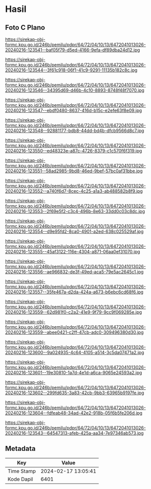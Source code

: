 # Hasil

## Foto C Plano

https://sirekap-obj-formc.kpu.go.id/246b/pemilu/pdpr/64/72/04/10/13/6472041013026-20240216-123541--baf05f79-d5ed-4166-9efa-df89dba24d12.jpg

https://sirekap-obj-formc.kpu.go.id/246b/pemilu/pdpr/64/72/04/10/13/6472041013026-20240216-123544--3f61c918-06f1-41c9-9291-11135b182c8c.jpg

https://sirekap-obj-formc.kpu.go.id/246b/pemilu/pdpr/64/72/04/10/13/6472041013026-20240216-123546--34395d69-d46b-4c10-8893-8748f48f7070.jpg

https://sirekap-obj-formc.kpu.go.id/246b/pemilu/pdpr/64/72/04/10/13/6472041013026-20240216-123547--ebdf0480-8637-416d-b15c-e2efe63f8e09.jpg

https://sirekap-obj-formc.kpu.go.id/246b/pemilu/pdpr/64/72/04/10/13/6472041013026-20240216-123548--92881177-bdb8-44dd-bd4b-dfcb9566d8c7.jpg

https://sirekap-obj-formc.kpu.go.id/246b/pemilu/pdpr/64/72/04/10/13/6472041013026-20240216-123550--ed48323e-a87c-4726-8379-c1c570f6f319.jpg

https://sirekap-obj-formc.kpu.go.id/246b/pemilu/pdpr/64/72/04/10/13/6472041013026-20240216-123551--58ad2985-9bd8-46ed-9bef-57bc0af31bbe.jpg

https://sirekap-obj-formc.kpu.go.id/246b/pemilu/pdpr/64/72/04/10/13/6472041013026-20240216-123552--a740f6d7-8cec-4c25-a1a3-ab488582b8f9.jpg

https://sirekap-obj-formc.kpu.go.id/246b/pemilu/pdpr/64/72/04/10/13/6472041013026-20240216-123553--2f69e5f2-c3c4-496b-8e63-33dd0c03c8dc.jpg

https://sirekap-obj-formc.kpu.go.id/246b/pemilu/pdpr/64/72/04/10/13/6472041013026-20240216-123554--d9e95fd2-8ca0-4901-a2ed-638c025529af.jpg

https://sirekap-obj-formc.kpu.go.id/246b/pemilu/pdpr/64/72/04/10/13/6472041013026-20240216-123555--45af3122-116e-4304-a871-06aa0ef31070.jpg

https://sirekap-obj-formc.kpu.go.id/246b/pemilu/pdpr/64/72/04/10/13/6472041013026-20240216-123556--ae966832-de3f-49ed-aca5-79e5ac2645c1.jpg

https://sirekap-obj-formc.kpu.go.id/246b/pemilu/pdpr/64/72/04/10/13/6472041013026-20240216-123557--35fe467a-d2da-424a-a673-b6ebc6cd68f6.jpg

https://sirekap-obj-formc.kpu.go.id/246b/pemilu/pdpr/64/72/04/10/13/6472041013026-20240216-123559--62d981f0-c2a2-41e9-9f79-9cc9f069285e.jpg

https://sirekap-obj-formc.kpu.go.id/246b/pemilu/pdpr/64/72/04/10/13/6472041013026-20240216-123559--abee0421-c2ff-47cb-adc0-309496380d30.jpg

https://sirekap-obj-formc.kpu.go.id/246b/pemilu/pdpr/64/72/04/10/13/6472041013026-20240216-123600--9a024935-4c64-4105-a514-3c5da07471a2.jpg

https://sirekap-obj-formc.kpu.go.id/246b/pemilu/pdpr/64/72/04/10/13/6472041013026-20240216-123601--19e30810-1a7d-4e1d-a6ca-9065e24593a2.jpg

https://sirekap-obj-formc.kpu.go.id/246b/pemilu/pdpr/64/72/04/10/13/6472041013026-20240216-123602--299fd635-3a83-42cb-9bb3-63965b9197fe.jpg

https://sirekap-obj-formc.kpu.go.id/246b/pemilu/pdpr/64/72/04/10/13/6472041013026-20240216-123604--fdfeab48-34ad-42e2-918b-05f6b5fe206d.jpg

https://sirekap-obj-formc.kpu.go.id/246b/pemilu/pdpr/64/72/04/10/13/6472041013026-20240216-123543--64547313-afeb-425a-aa34-7e97346ab573.jpg


## Metadata

| Key        | Value               |
| ---------- | ------------------- |
| Time Stamp | 2024-02-17 13:05:41 |
| Kode Dapil | 6401                |



